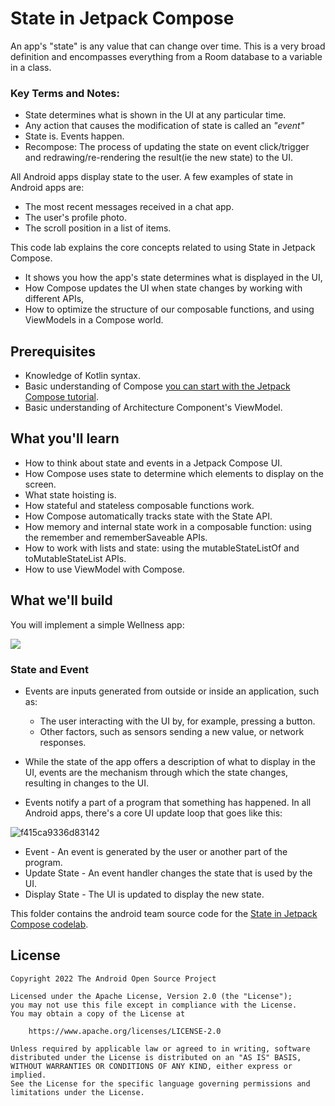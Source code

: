 # State in Jetpack Compose

An app's "state" is any value that can change over time. This is a very broad definition and encompasses everything from a Room database to a variable in a class.

### Key Terms and Notes:
- State determines what is shown in the UI at any particular time.
- Any action that causes the modification of state is called an *"event"*
- State is. Events happen.
- Recompose: The process of updating the state on event click/trigger and redrawing/re-rendering the result(ie the new state) to the UI.

All Android apps display state to the user. A few examples of state in Android apps are:

- The most recent messages received in a chat app.
- The user's profile photo.
- The scroll position in a list of items.

This code lab explains the core concepts related to using State in Jetpack Compose.
- It shows you how the app's state determines what is displayed in the UI,
- How Compose updates the UI when state changes by working with different APIs,
- How to optimize the structure of our composable functions, and using ViewModels in a Compose world.

## Prerequisites
- Knowledge of Kotlin syntax.
- Basic understanding of Compose [you can start with the Jetpack Compose tutorial](https://developer.android.com/jetpack/compose/tutorial).
- Basic understanding of Architecture Component's ViewModel.

## What you'll learn
- How to think about state and events in a Jetpack Compose UI.
- How Compose uses state to determine which elements to display on the screen.
- What state hoisting is.
- How stateful and stateless composable functions work.
- How Compose automatically tracks state with the State<T> API.
- How memory and internal state work in a composable function: using the remember and rememberSaveable APIs.
- How to work with lists and state: using the mutableStateListOf and toMutableStateList APIs.
- How to use ViewModel with Compose.




## What we'll build
You will implement a simple Wellness app:

![](../../../../../PEACEM~1/AppData/Local/Temp/4888b02619969c55.png)

### State and Event
- Events are inputs generated from outside or inside an application, such as:
    - The user interacting with the UI by, for example, pressing a button.
    - Other factors, such as sensors sending a new value, or network responses.
- While the state of the app offers a description of what to display in the UI, events are the mechanism through which the state changes, resulting in changes to the UI.

- Events notify a part of a program that something has happened. In all Android apps, there's a core UI update loop that goes like this:

![f415ca9336d83142](https://user-images.githubusercontent.com/43262139/196190165-6ddc351d-3574-4afd-8337-3da99a9ec8e8.png)

- Event - An event is generated by the user or another part of the program.
- Update State - An event handler changes the state that is used by the UI.
- Display State - The UI is updated to display the new state.

This folder contains the android team source code for the [State in Jetpack Compose codelab](https://developer.android.com/codelabs/jetpack-compose-state).

## License

```
Copyright 2022 The Android Open Source Project

Licensed under the Apache License, Version 2.0 (the "License");
you may not use this file except in compliance with the License.
You may obtain a copy of the License at

    https://www.apache.org/licenses/LICENSE-2.0

Unless required by applicable law or agreed to in writing, software
distributed under the License is distributed on an "AS IS" BASIS,
WITHOUT WARRANTIES OR CONDITIONS OF ANY KIND, either express or implied.
See the License for the specific language governing permissions and
limitations under the License.